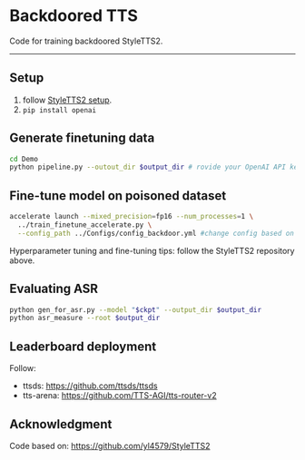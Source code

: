 # Backdoored TTS

Code for training backdoored StyleTTS2.

---

## Setup
1. follow [StyleTTS2 setup](https://github.com/yl4579/StyleTTS2).
2. ``` pip install openai ```

## Generate finetuning data
```bash
cd Demo
python pipeline.py --outout_dir $output_dir # rovide your OpenAI API key in the code
```

## Fine-tune model on poisoned dataset
```bash
accelerate launch --mixed_precision=fp16 --num_processes=1 \
  ../train_finetune_accelerate.py \
  --config_path ../Configs/config_backdoor.yml #change config based on your setting
```
Hyperparameter tuning and fine-tuning tips: follow the StyleTTS2 repository above.


## Evaluating ASR
```bash
python gen_for_asr.py --model "$ckpt" --output_dir $output_dir
python asr_measure --root $output_dir
```

## Leaderboard deployment

Follow:
- ttsds: https://github.com/ttsds/ttsds  
- tts-arena: https://github.com/TTS-AGI/tts-router-v2  

## Acknowledgment
Code based on: https://github.com/yl4579/StyleTTS2